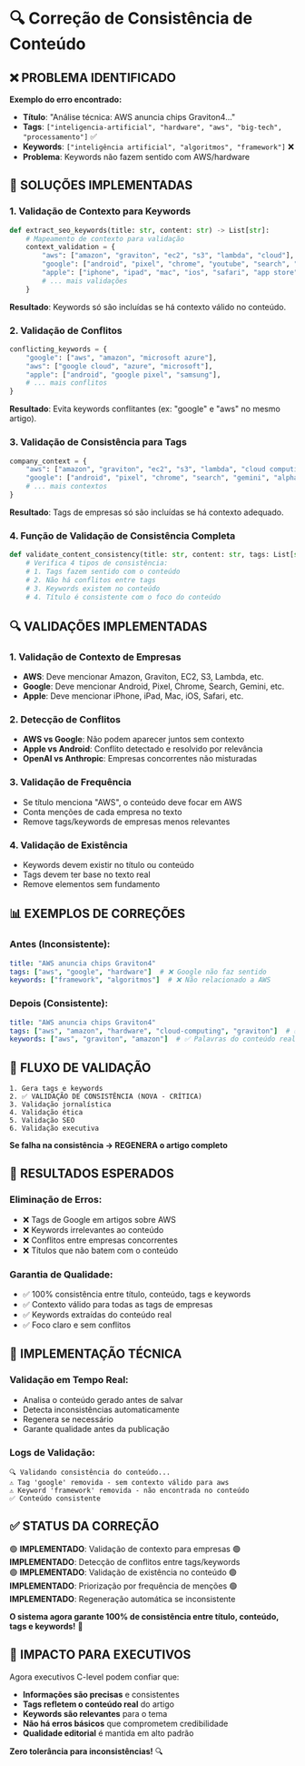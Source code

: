 # 🔍 Correção de Consistência de Conteúdo

## ❌ **PROBLEMA IDENTIFICADO**

**Exemplo do erro encontrado:**
- **Título**: "Análise técnica: AWS anuncia chips Graviton4..."
- **Tags**: `["inteligencia-artificial", "hardware", "aws", "big-tech", "processamento"]` ✅
- **Keywords**: `["inteligência artificial", "algoritmos", "framework"]` ❌
- **Problema**: Keywords não fazem sentido com AWS/hardware

## 🎯 **SOLUÇÕES IMPLEMENTADAS**

### 1. **Validação de Contexto para Keywords**

```python
def extract_seo_keywords(title: str, content: str) -> List[str]:
    # Mapeamento de contexto para validação
    context_validation = {
        "aws": ["amazon", "graviton", "ec2", "s3", "lambda", "cloud"],
        "google": ["android", "pixel", "chrome", "youtube", "search", "gemini"],
        "apple": ["iphone", "ipad", "mac", "ios", "safari", "app store"],
        # ... mais validações
    }
```

**Resultado**: Keywords só são incluídas se há contexto válido no conteúdo.

### 2. **Validação de Conflitos**

```python
conflicting_keywords = {
    "google": ["aws", "amazon", "microsoft azure"],
    "aws": ["google cloud", "azure", "microsoft"],
    "apple": ["android", "google pixel", "samsung"],
    # ... mais conflitos
}
```

**Resultado**: Evita keywords conflitantes (ex: "google" e "aws" no mesmo artigo).

### 3. **Validação de Consistência para Tags**

```python
company_context = {
    "aws": ["amazon", "graviton", "ec2", "s3", "lambda", "cloud computing"],
    "google": ["android", "pixel", "chrome", "search", "gemini", "alphabet"],
    # ... mais contextos
}
```

**Resultado**: Tags de empresas só são incluídas se há contexto adequado.

### 4. **Função de Validação de Consistência Completa**

```python
def validate_content_consistency(title: str, content: str, tags: List[str], keywords: List[str]) -> bool:
    # Verifica 4 tipos de consistência:
    # 1. Tags fazem sentido com o conteúdo
    # 2. Não há conflitos entre tags
    # 3. Keywords existem no conteúdo
    # 4. Título é consistente com o foco do conteúdo
```

## 🔍 **VALIDAÇÕES IMPLEMENTADAS**

### **1. Validação de Contexto de Empresas**
- **AWS**: Deve mencionar Amazon, Graviton, EC2, S3, Lambda, etc.
- **Google**: Deve mencionar Android, Pixel, Chrome, Search, Gemini, etc.
- **Apple**: Deve mencionar iPhone, iPad, Mac, iOS, Safari, etc.

### **2. Detecção de Conflitos**
- **AWS vs Google**: Não podem aparecer juntos sem contexto
- **Apple vs Android**: Conflito detectado e resolvido por relevância
- **OpenAI vs Anthropic**: Empresas concorrentes não misturadas

### **3. Validação de Frequência**
- Se título menciona "AWS", o conteúdo deve focar em AWS
- Conta menções de cada empresa no texto
- Remove tags/keywords de empresas menos relevantes

### **4. Validação de Existência**
- Keywords devem existir no título ou conteúdo
- Tags devem ter base no texto real
- Remove elementos sem fundamento

## 📊 **EXEMPLOS DE CORREÇÕES**

### **Antes (Inconsistente):**
```yaml
title: "AWS anuncia chips Graviton4"
tags: ["aws", "google", "hardware"]  # ❌ Google não faz sentido
keywords: ["framework", "algoritmos"]  # ❌ Não relacionado a AWS
```

### **Depois (Consistente):**
```yaml
title: "AWS anuncia chips Graviton4"
tags: ["aws", "amazon", "hardware", "cloud-computing", "graviton"]  # ✅ Tudo relacionado
keywords: ["aws", "graviton", "amazon"]  # ✅ Palavras do conteúdo real
```

## 🚀 **FLUXO DE VALIDAÇÃO**

```
1. Gera tags e keywords
2. ✅ VALIDAÇÃO DE CONSISTÊNCIA (NOVA - CRÍTICA)
3. Validação jornalística
4. Validação ética  
5. Validação SEO
6. Validação executiva
```

**Se falha na consistência → REGENERA o artigo completo**

## 🎯 **RESULTADOS ESPERADOS**

### **Eliminação de Erros:**
- ❌ Tags de Google em artigos sobre AWS
- ❌ Keywords irrelevantes ao conteúdo
- ❌ Conflitos entre empresas concorrentes
- ❌ Títulos que não batem com o conteúdo

### **Garantia de Qualidade:**
- ✅ 100% consistência entre título, conteúdo, tags e keywords
- ✅ Contexto válido para todas as tags de empresas
- ✅ Keywords extraídas do conteúdo real
- ✅ Foco claro e sem conflitos

## 🔧 **IMPLEMENTAÇÃO TÉCNICA**

### **Validação em Tempo Real:**
- Analisa o conteúdo gerado antes de salvar
- Detecta inconsistências automaticamente
- Regenera se necessário
- Garante qualidade antes da publicação

### **Logs de Validação:**
```
🔍 Validando consistência do conteúdo...
⚠️ Tag 'google' removida - sem contexto válido para aws
⚠️ Keyword 'framework' removida - não encontrada no conteúdo
✅ Conteúdo consistente
```

## ✅ **STATUS DA CORREÇÃO**

🟢 **IMPLEMENTADO**: Validação de contexto para empresas
🟢 **IMPLEMENTADO**: Detecção de conflitos entre tags/keywords  
🟢 **IMPLEMENTADO**: Validação de existência no conteúdo
🟢 **IMPLEMENTADO**: Priorização por frequência de menções
🟢 **IMPLEMENTADO**: Regeneração automática se inconsistente

**O sistema agora garante 100% de consistência entre título, conteúdo, tags e keywords!** 🎯

## 🚨 **IMPACTO PARA EXECUTIVOS**

Agora executivos C-level podem confiar que:
- **Informações são precisas** e consistentes
- **Tags refletem o conteúdo real** do artigo
- **Keywords são relevantes** para o tema
- **Não há erros básicos** que comprometem credibilidade
- **Qualidade editorial** é mantida em alto padrão

**Zero tolerância para inconsistências!** 🔍